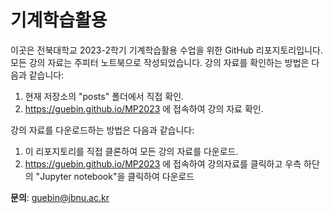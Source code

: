 # 기계학습활용 

이곳은 전북대학교 2023-2학기 기계학습활용 수업을 위한 GitHub 리포지토리입니다. 모든 강의 자료는 주피터 노트북으로 작성되었습니다. 강의 자료를 확인하는 방법은 다음과 같습니다:

1. 현재 저장소의 "posts" 폴더에서 직접 확인.
2. https://guebin.github.io/MP2023 에 접속하여 강의 자료 확인.

강의 자료를 다운로드하는 방법은 다음과 같습니다:

1. 이 리포지토리를 직접 클론하여 모든 강의 자료를 다운로드.
2. https://guebin.github.io/MP2023 에 접속하여 강의자료를 클릭하고 우측 하단의 "Jupyter notebook"을 클릭하여 다운로드 

**문의**: guebin@jbnu.ac.kr